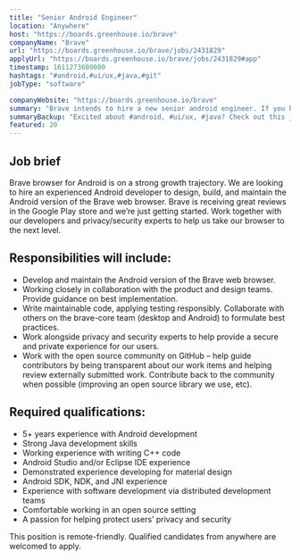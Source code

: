 ```yaml
---
title: "Senior Android Engineer"
location: "Anywhere"
host: "https://boards.greenhouse.io/brave"
companyName: "Brave"
url: "https://boards.greenhouse.io/brave/jobs/2431829"
applyUrl: "https://boards.greenhouse.io/brave/jobs/2431829#app"
timestamp: 1611273600000
hashtags: "#android,#ui/ux,#java,#git"
jobType: "software"

companyWebsite: "https://boards.greenhouse.io/brave"
summary: "Brave intends to hire a new senior android engineer. If you have 5+ years experience with Android development, consider applying."
summaryBackup: "Excited about #android, #ui/ux, #java? Check out this job post!"
featured: 20
---
```


## Job brief

Brave browser for Android is on a strong growth trajectory. We are looking to hire an experienced Android developer to design, build, and maintain the Android version of the Brave web browser. Brave is receiving great reviews in the Google Play store and we’re just getting started. Work together with our developers and privacy/security experts to help us take our browser to the next level.

## Responsibilities will include:

*   Develop and maintain the Android version of the Brave web browser.
*   Working closely in collaboration with the product and design teams. Provide guidance on best implementation.
*   Write maintainable code, applying testing responsibly. Collaborate with others on the brave-core team (desktop and Android) to formulate best practices.
*   Work alongside privacy and security experts to help provide a secure and private experience for our users.
*   Work with the open source community on GitHub – help guide contributors by being transparent about our work items and helping review externally submitted work. Contribute back to the community when possible (improving an open source library we use, etc).

##  Required qualifications:

*   5+ years experience with Android development
*   Strong Java development skills
*   Working experience with writing C++ code
*   Android Studio and/or Eclipse IDE experience
*   Demonstrated experience developing for material design
*   Android SDK, NDK, and JNI experience
*   Experience with software development via distributed development teams
*   Comfortable working in an open source setting
*   A passion for helping protect users’ privacy and security

This position is remote-friendly. Qualified candidates from anywhere are welcomed to apply.
